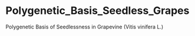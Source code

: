 # Polygenetic_Basis_Seedless_Grapes
Polygenetic Basis of Seedlessness in Grapevine (Vitis vinifera L.)

